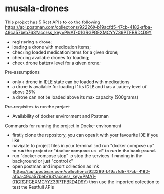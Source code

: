 # musala-drones
This project has 5 Rest APIs to do the following
https://api.postman.com/collections/922269-b19acfd5-47cb-4182-afba-49ca57beb763?access_key=PMAT-01GRGPGEXMCYYZ39PTFBRD4D9Y
- registering a drone;
- loading a drone with medication items;
- checking loaded medication items for a given drone; 
- checking available drones for loading;
- check drone battery level for a given drone;

Pre-assumptions
- only a drone in IDLE state can be loaded with medications
- a drone is available for loading if its IDLE and has a battery level of above 25%
- a drone can not be loaded above its max capacity (500grams)

Pre-requisites to run the project
- Availability of docker environment and Postman

Commands for running the project in Docker environment
- firstly clone the repository, you can open it with your favourite IDE if you like
- navigate to project files in your terminal and run "docker compose up" to run the project or "docker compose up -d" to run in the background.
- run "docker compose stop" to stop the services if running in the background or just "control c"
- open postman and import collection as link (https://api.postman.com/collections/922269-b19acfd5-47cb-4182-afba-49ca57beb763?access_key=PMAT-01GRGPGEXMCYYZ39PTFBRD4D9Y) then use the imported collection to test the Restfull APIs


